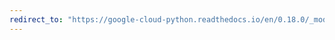 ```yaml
---
redirect_to: "https://google-cloud-python.readthedocs.io/en/0.18.0/_modules/gcloud/bigtable/happybase/batch.html"
---
```

